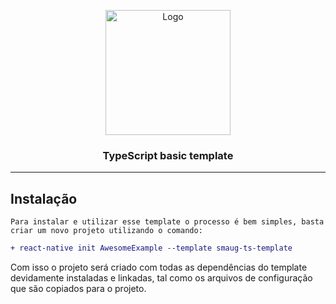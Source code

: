 <p align="center">
  <a href="https://rocketseat.com.br">
    <img src="https://i.imgur.com/EHSf2y4.png"alt="Logo" width="200">
  </a>

  **<h3 align="center">TypeScript basic template</h3>**
</p>

---

**<h2>Instalação</h2>**

    Para instalar e utilizar esse template o processo é bem simples, basta criar um novo projeto utilizando o comando:

```diff
+ react-native init AwesomeExample --template smaug-ts-template
```

Com isso o projeto será criado com todas as dependências do template devidamente instaladas e linkadas, tal como os arquivos de configuração que são copiados para o projeto.